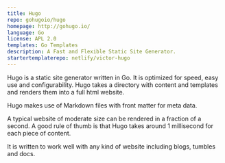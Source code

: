```yaml
---
title: Hugo
repo: gohugoio/hugo
homepage: http://gohugo.io/
language: Go
license: APL 2.0
templates: Go Templates
description: A Fast and Flexible Static Site Generator.
startertemplaterepo: netlify/victor-hugo
---
```


Hugo is a static site generator written in Go. It is optimized for
speed, easy use and configurability. Hugo takes a directory with content and
templates and renders them into a full html website.

Hugo makes use of Markdown files with front matter for meta data.

A typical website of moderate size can be
rendered in a fraction of a second. A good rule of thumb is that Hugo
takes around 1 millisecond for each piece of content.

It is written to work well with any
kind of website including blogs, tumbles and docs.
